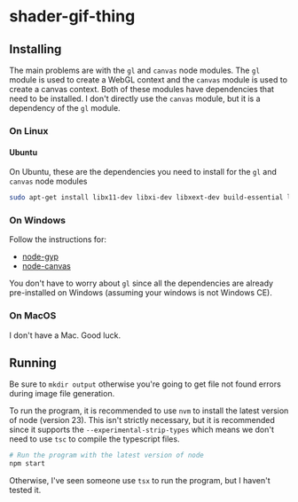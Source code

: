 # shader-gif-thing

## Installing

The main problems are with the `gl` and `canvas` node modules. The `gl` module is used to create a WebGL context and the `canvas` module is used to create a canvas context. Both of these modules have dependencies that need to be installed. I don't directly use the `canvas` module, but it is a dependency of the `gl` module.

### On Linux

#### Ubuntu

On Ubuntu, these are the dependencies you need to install for the `gl` and `canvas` node modules

```bash
sudo apt-get install libx11-dev libxi-dev libxext-dev build-essential libpixman-1-dev libcairo2-dev libpango1.0-dev libgif-dev libgl1-mesa-dev
```

### On Windows

Follow the instructions for:

- [node-gyp](https://github.com/nodejs/node-gyp#on-windows)
- [node-canvas](https://github.com/Automattic/node-canvas/wiki/Installation:-Windows)

You don't have to worry about `gl` since all the dependencies are already pre-installed on Windows (assuming your windows is not Windows CE).

### On MacOS

I don't have a Mac. Good luck.

## Running

Be sure to `mkdir output` otherwise you're going to get file not found errors during image file generation.

To run the program, it is recommended to use `nvm` to install the latest version of node (version 23). This isn't strictly necessary, but it is recommended since it supports the `--experimental-strip-types` which means we don't need to use `tsc` to compile the typescript files.

```bash
# Run the program with the latest version of node
npm start
```

Otherwise, I've seen someone use `tsx` to run the program, but I haven't tested it.
